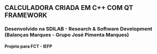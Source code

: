 ## CALCULADORA CRIADA EM C++ COM QT FRAMEWORK

### Desenvolvido na SDILAB - Research & Software Development (Balanças Marques - Grupo José Pimenta Marques)
#### Projeto para FCT - IEFP
